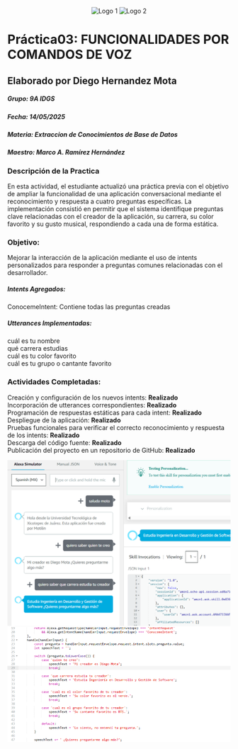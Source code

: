 <p align="center">
  <img src="https://scontent-qro1-2.xx.fbcdn.net/v/t39.30808-6/477453846_9477577298960571_2638247880462765515_n.jpg?_nc_cat=107&ccb=1-7&_nc_sid=6ee11a&_nc_eui2=AeHC0AUt00YEKDoYUAuMzNsAu2QOIDGIfoS7ZA4gMYh-hNFy0jmfClUw3uD-e5taGKYVtC2F81Ae_o_uybgMYKMe&_nc_ohc=B-p4QCQMNKsQ7kNvwHjjhZU&_nc_oc=AdkCF8izExcmWm85LS65Vb09j49YvWrOvDDh2yMnt-uOEwDewJfZd0aYZXWMX1BbmxY&_nc_zt=23&_nc_ht=scontent-qro1-2.xx&_nc_gid=-EcpwTrhG8CZS_s0mnrrWg&oh=00_AfLzYnjjFyhDbh_xjoE68X4sIpiUcU9EMIt8qvsAfaOGPA&oe=682A8C06" alt="Logo 1" width="150"/>
  <img src="https://utxicotepec.edu.mx/wp-content/uploads/2025/03/LOGO-UTXJ11.png" alt="Logo 2" width="150"/>
</p>

# Práctica03: FUNCIONALIDADES POR COMANDOS DE VOZ

## Elaborado por Diego Hernandez Mota
##### Grupo: 9A IDGS
##### Fecha: 14/05/2025
##### Materia: Extraccion de Conocimientos de Base de Datos
##### Maestro: Marco A. Ramírez Hernández

### Descripción de la Practica
En esta actividad, el estudiante actualizó una práctica previa con el objetivo de ampliar la funcionalidad de una aplicación conversacional mediante el reconocimiento y respuesta a cuatro preguntas específicas. La implementación consistió en permitir que el sistema identifique preguntas clave relacionadas con el creador de la aplicación, su carrera, su color favorito y su gusto musical, respondiendo a cada una de forma estática.

### Objetivo:
Mejorar la interacción de la aplicación mediante el uso de intents personalizados para responder a preguntas comunes relacionadas con el desarrollador.

##### Intents Agregados:
ConocemeIntent: Contiene todas las preguntas creadas
##### Utterances Implementadas:
cuál es tu nombre <br>
qué carrera estudias <br>
cuál es tu color favorito <br>
cuál es tu grupo o cantante favorito

### Actividades Completadas:

Creación y configuración de los nuevos intents: <strong>Realizado</strong> <br>
Incorporación de utterances correspondientes: <strong>Realizado</strong> <br>
Programación de respuestas estáticas para cada intent: <strong>Realizado</strong> <br>
Despliegue de la aplicación: <strong>Realizado</strong> <br>
Pruebas funcionales para verificar el correcto reconocimiento y respuesta de los intents: <strong>Realizado</strong> <br>
Descarga del código fuente: <strong>Realizado</strong> <br>
Publicación del proyecto en un repositorio de GitHub: <strong>Realizado</strong>

<img src="./imgs/testeo.png">
<img src="./imgs/preguntaaaaas.png">
